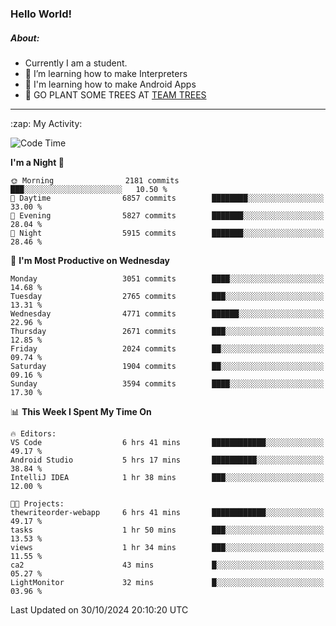 ### Hello World!

##### About:
- Currently I am a student.
- 🌱 I’m learning how to make Interpreters
- 🌱 I'm learning how to make Android Apps
- 🌱 GO PLANT SOME TREES AT [TEAM TREES](https://teamtrees.org/)

---
  <summary>:zap: My Activity:</summary>
  
<!--START_SECTION:waka-->
![Code Time](http://img.shields.io/badge/Code%20Time-1%2C557%20hrs-blue)

**I'm a Night 🦉** 

```text
🌞 Morning                2181 commits        ███░░░░░░░░░░░░░░░░░░░░░░   10.50 % 
🌆 Daytime                6857 commits        ████████░░░░░░░░░░░░░░░░░   33.00 % 
🌃 Evening                5827 commits        ███████░░░░░░░░░░░░░░░░░░   28.04 % 
🌙 Night                  5915 commits        ███████░░░░░░░░░░░░░░░░░░   28.46 % 
```
📅 **I'm Most Productive on Wednesday** 

```text
Monday                   3051 commits        ████░░░░░░░░░░░░░░░░░░░░░   14.68 % 
Tuesday                  2765 commits        ███░░░░░░░░░░░░░░░░░░░░░░   13.31 % 
Wednesday                4771 commits        ██████░░░░░░░░░░░░░░░░░░░   22.96 % 
Thursday                 2671 commits        ███░░░░░░░░░░░░░░░░░░░░░░   12.85 % 
Friday                   2024 commits        ██░░░░░░░░░░░░░░░░░░░░░░░   09.74 % 
Saturday                 1904 commits        ██░░░░░░░░░░░░░░░░░░░░░░░   09.16 % 
Sunday                   3594 commits        ████░░░░░░░░░░░░░░░░░░░░░   17.30 % 
```


📊 **This Week I Spent My Time On** 

```text
🔥 Editors: 
VS Code                  6 hrs 41 mins       ████████████░░░░░░░░░░░░░   49.17 % 
Android Studio           5 hrs 17 mins       ██████████░░░░░░░░░░░░░░░   38.84 % 
IntelliJ IDEA            1 hr 38 mins        ███░░░░░░░░░░░░░░░░░░░░░░   12.00 % 

🐱‍💻 Projects: 
thewriteorder-webapp     6 hrs 41 mins       ████████████░░░░░░░░░░░░░   49.17 % 
tasks                    1 hr 50 mins        ███░░░░░░░░░░░░░░░░░░░░░░   13.53 % 
views                    1 hr 34 mins        ███░░░░░░░░░░░░░░░░░░░░░░   11.55 % 
ca2                      43 mins             █░░░░░░░░░░░░░░░░░░░░░░░░   05.27 % 
LightMonitor             32 mins             █░░░░░░░░░░░░░░░░░░░░░░░░   03.96 % 
```


 Last Updated on 30/10/2024 20:10:20 UTC
<!--END_SECTION:waka-->
